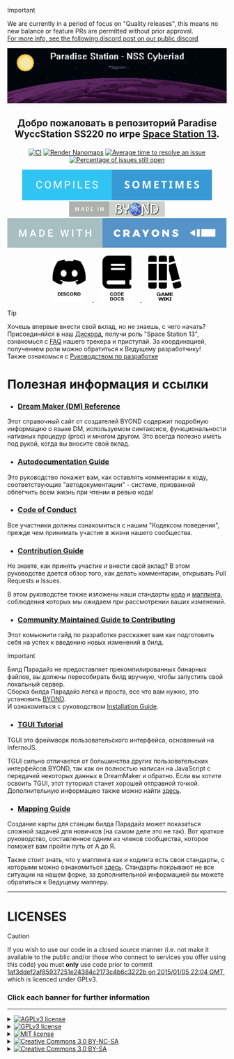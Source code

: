 > [!IMPORTANT]
> We are currently in a period of focus on "Quality releases", this means no new balance or feature PRs are permitted without prior approval.</br>
> [For more info, see the following discord post on our public discord](https://discord.com/channels/145533722026967040/499000353312735233/1256632472196878337)

<a href="#"><img src=".github/assets/paradise.png" alt="Paradise Station"></a>

##	<p align="center">Добро пожаловать в репозиторий Paradise WyccStation SS220 по игре [Space Station 13](https://spacestation13.com/).</p>

<p align="center">
	<a href="https://github.com/ss220club/Paradise-SS220/actions?query=workflow%3ACI"><img src="https://github.com/ss220club/Paradise-SS220/workflows/CI/badge.svg" alt="CI"></a>
	<a href="https://github.com/ss220club/Paradise-SS220/actions?query=workflow%3A%22Render+Nanomaps%22"><img src="https://github.com/ss220club/Paradise-SS220/workflows/Render%20Nanomaps/badge.svg" alt="Render Nanomaps"></a>
	<a href="http://isitmaintained.com/project/ss220club/Paradise-SS220"><img src="http://isitmaintained.com/badge/resolution/ss220club/Paradise-SS220.svg" alt="Average time to resolve an issue"></a>
	<a href="http://isitmaintained.com/project/ss220club/Paradise-SS220"><img src="http://isitmaintained.com/badge/open/ss220club/Paradise-SS220.svg" alt="Percentage of issues still open"></a>
</p>

<p align="center">
	<a href="https://xkcd.com/371/"><img src=".github/assets/compiles-sometimes.svg" alt="Compiles sometimes"></a>
	<a href="https://www.reddit.com/r/SS13/comments/5oplxp/what_is_the_main_problem_with_byond_as_an_engine/dclbu1a/"><img src=".github/assets/made-in-byond.gif" alt="Made in BYOND"></a>
	<a href="https://xkcd.com/1811/"><img src=".github/assets/made-with-crayons.svg" alt="Made with crayons"></a>
</p>

<p align="center">
	<a href="https://discord.com/invite/ss220">
		<picture>
			<source media="(prefers-color-scheme: dark)" srcset=".github/assets/discord-light.png">
			<source media="(prefers-color-scheme: light)" srcset=".github/assets/discord-dark.png">
			<img width="15%" alt="Discord" hspace="3%" src=".github/assets/discord-dark.png">
		</picture>
	</a>
	<a href="https://ss220club.github.io/Paradise-SS220">
		<picture>
			<source media="(prefers-color-scheme: dark)" srcset=".github/assets/book-light.png">
			<source media="(prefers-color-scheme: light)" srcset=".github/assets/book-dark.png">
			<img alt="Code docs" width="15%" hspace="3%" src=".github/assets/book-dark.png">
		</picture>
	</a>
	<a href="https://wiki.ss220.club">
		<picture>
			<source media="(prefers-color-scheme: dark)" srcset=".github/assets/wiki-light.png">
			<source media="(prefers-color-scheme: light)" srcset=".github/assets/wiki-dark.png">
			<img width="15%" alt="Game Wiki" hspace="3%" src=".github/assets/wiki-dark.png">
		</picture>
	</a>
</p>

> [!TIP]
> Хочешь впервые внести свой вклад, но не знаешь, с чего начать?<br>
> Присоединяйся в наш [Дискорд](https://discord.com/invite/ss220), получи роль "Space Station 13", ознакомься с [FAQ](https://discord.com/channels/1097181193939730453/1202404779054202941) нашего трекера и приступай. За координацией, получением роли можно обратиться к Ведущему разработчику!<br>
> Также ознакомься с [Руководством по разработке](https://wiki.ss220.club/index.php/%D0%A0%D1%83%D0%BA%D0%BE%D0%B2%D0%BE%D0%B4%D1%81%D1%82%D0%B2%D0%BE_%D0%BF%D0%BE_%D1%80%D0%B0%D0%B7%D1%80%D0%B0%D0%B1%D0%BE%D1%82%D0%BA%D0%B5)

# Полезная информация и ссылки

- ### [Dream Maker (DM) Reference](https://www.byond.com/docs/ref/)

Этот справочный сайт от создателей BYOND содержит подробную информацию о языке DM, используемом синтаксисе, функциональности нативных процедур (proc) и многом другом. Это всегда полезно иметь под рукой, когда вы вносите свой вклад.

- ### [Autodocumentation Guide](.github/AUTODOC_GUIDE.md)

Это руководство покажет вам, как оставлять комментарии к коду, соответствующие "автодокументации" - системе, призванной облегчить всем жизнь при чтении и ревью кода!

- ### [Code of Conduct](./CODE_OF_CONDUCT.md)

Все участники должны ознакомиться с нашим "Кодексом поведения", прежде чем принимать участие в жизни нашего сообщества.

- ### [Contribution Guide](.github/CONTRIBUTING.md)

Не знаете, как принять участие и внести свой вклад? В этом руководстве дается обзор того, как делать комментарии, открывать Pull Requests и Issues.

В этом руководстве также изложены наши стандарты [кода](https://github.com/ss220club/Paradise-SS220/blob/master/.github/CONTRIBUTING.md#specifications) и [маппинга](https://github.com/ss220club/Paradise-SS220/blob/master/.github/CONTRIBUTING.md#mapping-standards), соблюдения которых мы ожидаем при рассмотрении ваших изменений.

- ### [Community Maintained Guide to Contributing](https://wiki.ss220.club/index.php/%D0%A0%D1%83%D0%BA%D0%BE%D0%B2%D0%BE%D0%B4%D1%81%D1%82%D0%B2%D0%BE_%D0%BF%D0%BE_%D1%80%D0%B0%D0%B7%D1%80%D0%B0%D0%B1%D0%BE%D1%82%D0%BA%D0%B5)

Этот комьюнити гайд по разработке расскажет вам как подготовить себя на успех к введению новых изменений в билд.

> [!IMPORTANT]
> Билд Парадайз не предоставляет прекомпилированных бинарных файлов, вы должны пересобирать билд вручную, чтобы запустить свой локальный сервер.<br>
> Сборка билда Парадайз легка и проста, все что вам нужно, это установить [BYOND](https://www.byond.com/download/).<br>
> И ознакомиться с руководством [Installation Guide](.github/DOWNLOADING.md).

- ### [TGUI Tutorial](tgui/docs/tutorial-and-examples.md)

TGUI это фреймворк пользовательского интерфейса, основанный на InfernoJS.

TGUI сильно отличается от большинства других пользовательских интерфейсов BYOND, так как он полностью написан на JavaScript с передачей некоторых данных в DreamMaker и обратно. Если вы хотите освоить TGUI, этот туториал станет хорошей отправной точкой. Дополнительную информацию также можно найти [здесь](tgui).

- ### [Mapping Guide](https://hackmd.io/@tgstation/SyVma0dS5#san7890s-A-Z-Guide-to-Mapping)

Создание карты для станции билда Парадайз может показаться сложной задачей для новичков (на самом деле это не так). Вот краткое руководство, составленное одним из членов сообщества, которое поможет вам пройти путь от А до Я.

Также стоит знать, что у маппинга как и кодинга есть свои стандарты, с которыми можно ознакомиться [здесь](https://github.com/ss220club/Paradise-SS220/blob/master/.github/CONTRIBUTING.md#mapping-standards). Стандарты покрывают не все ситуации на нашем форке, за дополнительной информацией вы можете обратиться к Ведущему мапперу.

---

# LICENSES

> [!CAUTION]
> If you wish to use our code in a closed source manner (i.e. not make it available to the public and/or those who connect to services you offer using this code) you must **only** use code prior to commit [1af3ddef2af85937251e24384c2173c4b6c3222b on 2015/01/05 22:04 GMT](https://github.com/ParadiseSS13/Paradise/commit/1af3ddef2af85937251e24384c2173c4b6c3222b), which is licenced under GPLv3.

### Click each banner for further information

---

<details>
<summary><a href="#"><img src="https://img.shields.io/badge/licence-AGPL_3-red?style=for-the-badge" alt="AGPLv3 license"></a></summary>

> All code after and including commit [1af3ddef2af85937251e24384c2173c4b6c3222b on 2015/01/05 22:04 GMT](https://github.com/ParadiseSS13/Paradise/commit/1af3ddef2af85937251e24384c2173c4b6c3222b) is licensed under the [GNU Affero General Public License version 3](https://www.gnu.org/licenses/agpl-3.0.en.html) unless otherwise specified within the folder or file.

</details>

<details>
<summary><a href="#"><img src="https://img.shields.io/badge/licence-GPL_3-orange?style=for-the-badge" alt="GPLv3 license"></a></summary>

> All code prior to commit [1af3ddef2af85937251e24384c2173c4b6c3222b on 2015/01/05 22:04 GMT](https://github.com/ParadiseSS13/Paradise/commit/1af3ddef2af85937251e24384c2173c4b6c3222b) is licensed under the [GPL General Public License version 3](https://www.gnu.org/licenses/gpl-3.0.en.html)

</details>

<details>
<summary><a href="#"><img src="https://img.shields.io/badge/licence-MIT-green?style=for-the-badge" alt="MIT license"></a></summary>

> Some files are licenced under the [MIT license](https://opensource.org/license/MIT), these files will clearly specify this licence at the head of each file.

</details>

<details>
<summary><a href="#"><img src="https://img.shields.io/badge/licence-CC_3.0_BY--NC--SA-blue?style=for-the-badge" alt="Creative Commons 3.0 BY-NC-SA" align="centre"></a></summary>

> Any files with the ancestor directories [`Paradise/icons/goonstation`](icons/goonstation) or [`Paradise/sound/goonstation`](sound/goonstation) are licensed under the [Creative Commons 3.0 BY-NC-SA license](https://creativecommons.org/licenses/by-nc-sa/3.0).
>
> Further files or folders may also fall under this licence, and any such instances will be specified within the folder or file.

</details>

<details>
<summary><a href="#"><img src="https://img.shields.io/badge/licence-CC_3.0_BY--SA-lightblue?style=for-the-badge" alt="Creative Commons 3.0 BY-SA"></a></summary>

> All other non-code assets, including icons and sound files, are licensed under the [Creative Commons 3.0 BY-SA license](https://creativecommons.org/licenses/by-sa/3.0/), unless otherwise specified within the folder or file.

</details>
